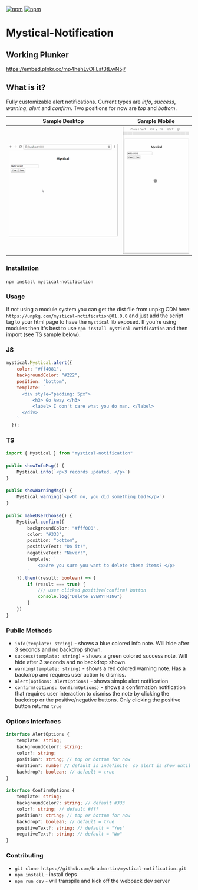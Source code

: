 [![npm](https://img.shields.io/npm/v/mystical-notification.svg)](https://www.npmjs.com/package/mystical-notification)
[![npm](https://img.shields.io/npm/dt/mystical-notification.svg?label=npm%20downloads)](https://www.npmjs.com/package/mystical-notification)


# Mystical-Notification

## Working Plunker
https://embed.plnkr.co/mp4hehLvOFLat3tLwN5j/

## What is it?
 Fully customizable alert notifications. Current types are *info*, *success*, *warning*, *alert* and *confirm*. Two positions for now are *top* and *bottom*.



| Sample Desktop        | Sample Mobile
| ------------- |:-------------:|
| ![MysticalNotification](screens/mystical2.gif)     | ![MysticalMobile](screens/mystical.gif)



### Installation
`npm install mystical-notification`

### Usage
If not using a module system you can get the dist file from unpkg CDN here: `https://unpkg.com/mystical-notification@01.0.0` and just add the script tag to your html page to have the `mystical` lib exposed. If you're using modules then it's best to use `npm install mystical-notification` and then import (see TS sample below).

### JS
```js
mystical.Mystical.alert({
    color: "#ff4081",
    backgroundColor: "#222",
    position: "bottom",
    template: `
      <div style="padding: 5px">
          <h3> Go Away </h3>
          <label> I don't care what you do man. </label>
      </div>
    `
  });
```

### TS
```ts
import { Mystical } from "mystical-notification"

public showInfoMsg() {
    Mystical.info(`<p>3 records updated. </p>`)
}

public showWarningMsg() {
    Mystical.warning(`<p>Oh no, you did something bad!</p>`)
}

public makeUserChoose() {
    Mystical.confirm({
        backgroundColor: "#fff000",
        color: "#333",
        position: "bottom",
        positiveText: "Do it!",
        negativeText: "Never!",
        template: `
            <p>Are you sure you want to delete these items? </p>
        `
    }).then((result: boolean) => {
        if (result === true) {
            /// user clicked positive(confirm) button
            console.log("Delete EVERYTHING")
        }
    })
}
```

### Public Methods
- `info(template: string)` - shows a blue colored info note. Will hide after 3 seconds and no backdrop shown.
- `success(template: string)` - shows a green colored success note. Will hide after 3 seconds and no backdrop shown.
- `warning(template: string)` - shows a red colored warning note. Has a backdrop and requires user action to dismiss.
- `alert(options: AlertOptions)` - shows simple alert notification
- `confirm(options: ConfirmOptions)` - shows a confirmation notification that requires user interaction to dismiss the note by clicking the backdrop or the positive/negative buttons. Only clicking the positive button returns `true`


### Options Interfaces 
```ts
interface AlertOptions {
    template: string;
    backgroundColor?: string;
    color?: string;
    position?: string; // top or bottom for now
    duration?: number // default is indefinite  so alert is show until user action
    backdrop?: boolean; // default = true
}

interface ConfirmOptions {
    template: string;
    backgroundColor?: string; // default #333
    color?: string; // default #fff
    position?: string; // top or bottom for now
    backdrop?: boolean; // default = true
    positiveText?: string; // default = "Yes"
    negativeText?: string; // default = "No"
}
```
### Contributing
- `git clone https://github.com/bradmartin/mystical-notification.git`
- `npm install` - install deps
- `npm run dev` - will transpile and kick off the webpack dev server
